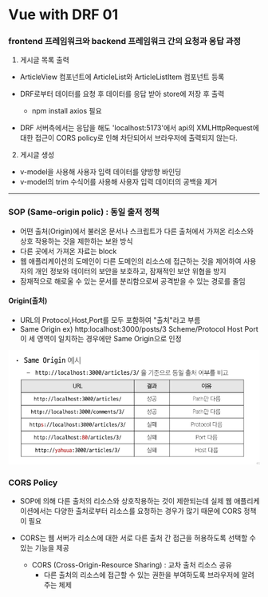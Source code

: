# Vue with DRF 01

### frontend 프레임워크와 backend 프레임워크 간의 요청과 응답 과정

1. 게시글 목록 출력
- ArticleView 컴포넌트에 ArticleList와 ArticleListItem 컴포넌트 등록

- DRF로부터 데이터를 요청 후 데이터를 응답 받아 store에 저장 후 출력
  - npm install axios 필요

- DRF 서버측에서는 응답을 해도 'localhost:5173'에서 api의 XMLHttpRequest에 대한 접근이 CORS policy로 인해 차단되어서 브라우저에 출력되지 않는다.


2. 게시글 생성 
- v-model을 사용해 사용자 입력 데이터를 양방향 바인딩
- v-model의 trim 수식어를 사용해 사용자 입력 데이터의 공백을 제거
---



### SOP (Same-origin polic) : 동일 출저 정책
- 어떤 출처(Origin)에서 불러온 문서나 스크립트가 다른 출처에서 가져온 리소스와 상호 작용하는 것을 제한하는 보완 방식
- 다른 곳에서 가져온 자료는 block
- 웹 애플리케이션의 도메인이 다른 도메인의 리소스에 접근하는 것을 제어하여 사용자의 개인 정보와 데이터의 보안을 보호하고, 잠재적인 보안 위협을 방지
- 잠재적으로 해로울 수 있는 문서를 분리함으로써 공격받을 수 있는 경로를 줄임


#### Origin(출처)
- URL의 Protocol,Host,Port를 모두 포함하여 "출처"라고 부름
- Same Origin
ex) http:localhost:3000/posts/3
Scheme/Protocol Host Port 이 세 영역이 일치하는 경우에만 Same Origin으로 인정

![alt text](image-17.png)

### CORS Policy
- SOP에 의해 다른 출처의 리소스와 상호작용하는 것이 제한되는데 실제 웹 애플리케이션에서는 다양한 출처로부터 리소스를 요청하는 경우가 많기 때문에 CORS 정책이 필요

- CORS는 웹 서버가 리소스에 대한 서로 다른 출처 간 접근을 허용하도록 선택할 수 있는 기능을 제공
    - CORS (Cross-Origin-Resource Sharing) : 교차 출처 리소스 공유
        - 다른 출처의 리소스에 접근할 수 있는 권한을 부여하도록 브라우저에 알려주는 체제



